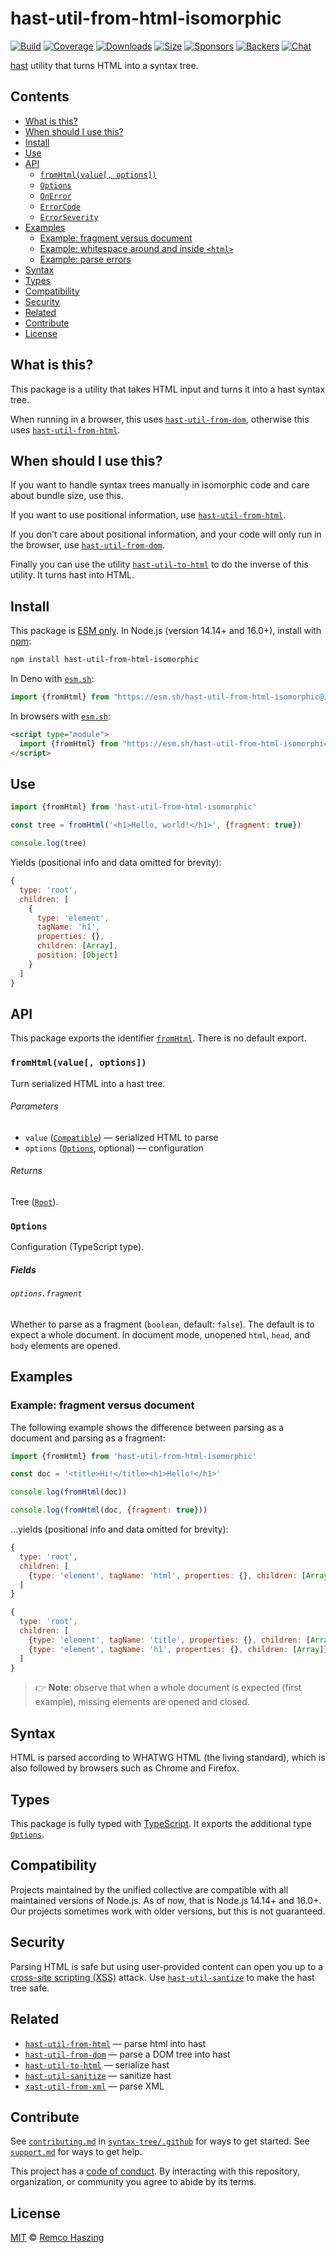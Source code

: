 # hast-util-from-html-isomorphic

[![Build][build-badge]][build]
[![Coverage][coverage-badge]][coverage]
[![Downloads][downloads-badge]][downloads]
[![Size][size-badge]][size]
[![Sponsors][sponsors-badge]][collective]
[![Backers][backers-badge]][collective]
[![Chat][chat-badge]][chat]

[hast][] utility that turns HTML into a syntax tree.

## Contents

*   [What is this?](#what-is-this)
*   [When should I use this?](#when-should-i-use-this)
*   [Install](#install)
*   [Use](#use)
*   [API](#api)
    *   [`fromHtml(value[, options])`](#fromhtmlvalue-options)
    *   [`Options`](#options)
    *   [`OnError`](#onerror)
    *   [`ErrorCode`](#errorcode)
    *   [`ErrorSeverity`](#errorseverity)
*   [Examples](#examples)
    *   [Example: fragment versus document](#example-fragment-versus-document)
    *   [Example: whitespace around and inside `<html>`](#example-whitespace-around-and-inside-html)
    *   [Example: parse errors](#example-parse-errors)
*   [Syntax](#syntax)
*   [Types](#types-2)
*   [Compatibility](#compatibility)
*   [Security](#security)
*   [Related](#related)
*   [Contribute](#contribute)
*   [License](#license)

## What is this?

This package is a utility that takes HTML input and turns it into a hast syntax
tree.

When running in a browser, this uses [`hast-util-from-dom`][hast-util-from-dom],
otherwise this uses [`hast-util-from-html`][hast-util-from-html].

## When should I use this?

If you want to handle syntax trees manually in isomorphic code and care about
bundle size, use this.

If you want to use positional information, use
[`hast-util-from-html`][hast-util-from-html].

If you don’t care about positional information, and your code will only run in
the browser, use [`hast-util-from-dom`][hast-util-from-dom].

Finally you can use the utility [`hast-util-to-html`][hast-util-to-html] to do
the inverse of this utility.
It turns hast into HTML.

## Install

This package is [ESM only][esm].
In Node.js (version 14.14+ and 16.0+), install with [npm][]:

```sh
npm install hast-util-from-html-isomorphic
```

In Deno with [`esm.sh`][esmsh]:

```js
import {fromHtml} from "https://esm.sh/hast-util-from-html-isomorphic@1"
```

In browsers with [`esm.sh`][esmsh]:

```html
<script type="module">
  import {fromHtml} from "https://esm.sh/hast-util-from-html-isomorphic@1?bundle"
</script>
```

## Use

```js
import {fromHtml} from 'hast-util-from-html-isomorphic'

const tree = fromHtml('<h1>Hello, world!</h1>', {fragment: true})

console.log(tree)
```

Yields (positional info and data omitted for brevity):

```js
{
  type: 'root',
  children: [
    {
      type: 'element',
      tagName: 'h1',
      properties: {},
      children: [Array],
      position: [Object]
    }
  ]
}
```

## API

This package exports the identifier [`fromHtml`][fromhtml].
There is no default export.

### `fromHtml(value[, options])`

Turn serialized HTML into a hast tree.

###### Parameters

<!-- To do: update link when `vfile` has new docs. -->

*   `value` ([`Compatible`][compatible])
    — serialized HTML to parse
*   `options` ([`Options`][options], optional)
    — configuration

###### Returns

Tree ([`Root`][root]).

### `Options`

Configuration (TypeScript type).

##### Fields

###### `options.fragment`

Whether to parse as a fragment (`boolean`, default: `false`).
The default is to expect a whole document.
In document mode, unopened `html`, `head`, and `body` elements are opened.

## Examples

### Example: fragment versus document

The following example shows the difference between parsing as a document and
parsing as a fragment:

```js
import {fromHtml} from 'hast-util-from-html-isomorphic'

const doc = '<title>Hi!</title><h1>Hello!</h1>'

console.log(fromHtml(doc))

console.log(fromHtml(doc, {fragment: true}))
```

…yields (positional info and data omitted for brevity):

```js
{
  type: 'root',
  children: [
    {type: 'element', tagName: 'html', properties: {}, children: [Array]}
  ]
}
```

```js
{
  type: 'root',
  children: [
    {type: 'element', tagName: 'title', properties: {}, children: [Array]},
    {type: 'element', tagName: 'h1', properties: {}, children: [Array]}
  ]
}
```

> 👉 **Note**: observe that when a whole document is expected (first example),
> missing elements are opened and closed.

## Syntax

HTML is parsed according to WHATWG HTML (the living standard), which is also
followed by browsers such as Chrome and Firefox.

## Types

This package is fully typed with [TypeScript][].
It exports the additional type [`Options`][options].

## Compatibility

Projects maintained by the unified collective are compatible with all maintained
versions of Node.js.
As of now, that is Node.js 14.14+ and 16.0+.
Our projects sometimes work with older versions, but this is not guaranteed.

## Security

Parsing HTML is safe but using user-provided content can open you up to a
[cross-site scripting (XSS)][xss] attack.
Use [`hast-util-santize`][hast-util-sanitize] to make the hast tree safe.

## Related

*   [`hast-util-from-html`](https://github.com/syntax-tree/hast-util-from-html)
    — parse html into hast
*   [`hast-util-from-dom`](https://github.com/syntax-tree/hast-util-from-dom)
    — parse a DOM tree into hast
*   [`hast-util-to-html`](https://github.com/syntax-tree/hast-util-to-html)
    — serialize hast
*   [`hast-util-sanitize`](https://github.com/syntax-tree/hast-util-sanitize)
    — sanitize hast
*   [`xast-util-from-xml`][xast-util-from-xml]
    — parse XML

## Contribute

See [`contributing.md`][contributing] in [`syntax-tree/.github`][health] for
ways to get started.
See [`support.md`][support] for ways to get help.

This project has a [code of conduct][coc].
By interacting with this repository, organization, or community you agree to
abide by its terms.

## License

[MIT][license] © [Remco Haszing][author]

<!-- Definitions -->

[build-badge]: https://github.com/syntax-tree/hast-util-from-html-isomorphic/workflows/main/badge.svg

[build]: https://github.com/syntax-tree/hast-util-from-html-isomorphic/actions

[coverage-badge]: https://img.shields.io/codecov/c/github/syntax-tree/hast-util-from-html-isomorphic.svg

[coverage]: https://codecov.io/github/syntax-tree/hast-util-from-html-isomorphic

[downloads-badge]: https://img.shields.io/npm/dm/hast-util-from-html-isomorphic.svg

[downloads]: https://www.npmjs.com/package/hast-util-from-html-isomorphic

[size-badge]: https://img.shields.io/bundlephobia/minzip/hast-util-from-html-isomorphic.svg

[size]: https://bundlephobia.com/result?p=hast-util-from-html-isomorphic

[sponsors-badge]: https://opencollective.com/unified/sponsors/badge.svg

[backers-badge]: https://opencollective.com/unified/backers/badge.svg

[collective]: https://opencollective.com/unified

[chat-badge]: https://img.shields.io/badge/chat-discussions-success.svg

[chat]: https://github.com/syntax-tree/unist/discussions

[npm]: https://docs.npmjs.com/cli/install

[esm]: https://gist.github.com/sindresorhus/a39789f98801d908bbc7ff3ecc99d99c

[esmsh]: https://esm.sh

[typescript]: https://www.typescriptlang.org

[license]: license

[author]: https://github.com/remcohaszing

[health]: https://github.com/syntax-tree/.github

[contributing]: https://github.com/syntax-tree/.github/blob/main/contributing.md

[support]: https://github.com/syntax-tree/.github/blob/main/support.md

[coc]: https://github.com/syntax-tree/.github/blob/main/code-of-conduct.md

[xss]: https://en.wikipedia.org/wiki/Cross-site_scripting

[hast]: https://github.com/syntax-tree/hast

[root]: https://github.com/syntax-tree/hast#root

[hast-util-sanitize]: https://github.com/syntax-tree/hast-util-sanitize

[hast-util-from-dom]: https://github.com/syntax-tree/hast-util-from-dom

[hast-util-from-html]: https://github.com/syntax-tree/hast-util-from-html

[hast-util-to-html]: https://github.com/syntax-tree/hast-util-to-html

[xast-util-from-xml]: https://github.com/syntax-tree/xast-util-from-xml

[fromhtml]: #fromhtmlvalue-options

[options]: #options

[compatible]: https://github.com/vfile/vfile/blob/03efac7/lib/index.js#L16
